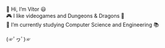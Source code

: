 👋 Hi, I’m Vítor 😃 <br>
🎮 I like videogames and Dungeons & Dragons 🐲<br>
🌱 I’m currently studying Computer Science and Engineering 📚 <br>

(☞ﾟヮﾟ)☞
